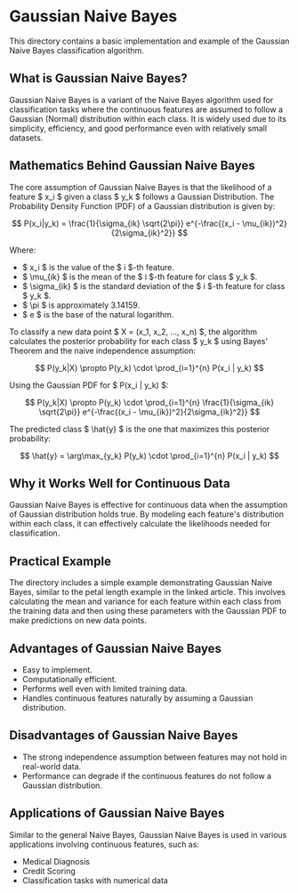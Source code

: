 # Gaussian Naive Bayes

This directory contains a basic implementation and example of the Gaussian Naive Bayes classification algorithm.

## What is Gaussian Naive Bayes?

Gaussian Naive Bayes is a variant of the Naive Bayes algorithm used for classification tasks where the continuous features are assumed to follow a Gaussian (Normal) distribution within each class. It is widely used due to its simplicity, efficiency, and good performance even with relatively small datasets.

## Mathematics Behind Gaussian Naive Bayes

The core assumption of Gaussian Naive Bayes is that the likelihood of a feature $ x_i $ given a class $ y_k $ follows a Gaussian Distribution. The Probability Density Function (PDF) of a Gaussian distribution is given by:

$$ P(x_i|y_k) = \frac{1}{\sigma_{ik} \sqrt{2\pi}} e^{-\frac{(x_i - \mu_{ik})^2}{2\sigma_{ik}^2}} $$

Where:
*   $ x_i $ is the value of the $ i $-th feature.
*   $ \mu_{ik} $ is the mean of the $ i $-th feature for class $ y_k $.
*   $ \sigma_{ik} $ is the standard deviation of the $ i $-th feature for class $ y_k $.
*   $ \pi $ is approximately 3.14159.
*   $ e $ is the base of the natural logarithm.

To classify a new data point $ X = (x_1, x_2, ..., x_n) $, the algorithm calculates the posterior probability for each class $ y_k $ using Bayes' Theorem and the naive independence assumption:

$$ P(y_k|X) \propto P(y_k) \cdot \prod_{i=1}^{n} P(x_i | y_k) $$

Using the Gaussian PDF for $ P(x_i | y_k) $:

$$ P(y_k|X) \propto P(y_k) \cdot \prod_{i=1}^{n} \frac{1}{\sigma_{ik} \sqrt{2\pi}} e^{-\frac{(x_i - \mu_{ik})^2}{2\sigma_{ik}^2}} $$

The predicted class $ \hat{y} $ is the one that maximizes this posterior probability:

$$ \hat{y} = \arg\max_{y_k} P(y_k) \cdot \prod_{i=1}^{n} P(x_i | y_k) $$

## Why it Works Well for Continuous Data

Gaussian Naive Bayes is effective for continuous data when the assumption of Gaussian distribution holds true. By modeling each feature's distribution within each class, it can effectively calculate the likelihoods needed for classification.

## Practical Example

The directory includes a simple example demonstrating Gaussian Naive Bayes, similar to the petal length example in the linked article. This involves calculating the mean and variance for each feature within each class from the training data and then using these parameters with the Gaussian PDF to make predictions on new data points.

## Advantages of Gaussian Naive Bayes

*   Easy to implement.
*   Computationally efficient.
*   Performs well even with limited training data.
*   Handles continuous features naturally by assuming a Gaussian distribution.

## Disadvantages of Gaussian Naive Bayes

*   The strong independence assumption between features may not hold in real-world data.
*   Performance can degrade if the continuous features do not follow a Gaussian distribution.

## Applications of Gaussian Naive Bayes

Similar to the general Naive Bayes, Gaussian Naive Bayes is used in various applications involving continuous features, such as:

*   Medical Diagnosis
*   Credit Scoring
*   Classification tasks with numerical data
